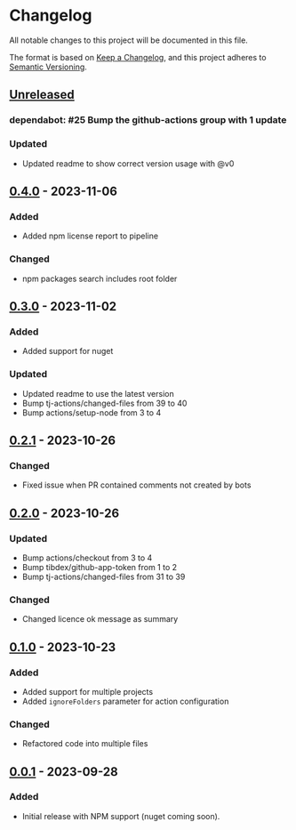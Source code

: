 # Changelog

All notable changes to this project will be documented in this file.

The format is based on [Keep a Changelog](https://keepachangelog.com/en/1.0.0/),
and this project adheres to [Semantic Versioning](https://semver.org/spec/v2.0.0.html).

## [Unreleased]

### dependabot: \#25 Bump the github-actions group with 1 update

### Updated

- Updated readme to show correct version usage with @v0

## [0.4.0] - 2023-11-06

### Added

- Added npm license report to pipeline

### Changed

- npm packages search includes root folder

## [0.3.0] - 2023-11-02

### Added

- Added support for nuget

### Updated

- Updated readme to use the latest version
- Bump tj-actions/changed-files from 39 to 40
- Bump actions/setup-node from 3 to 4

## [0.2.1] - 2023-10-26

### Changed

- Fixed issue when PR contained comments not created by bots

## [0.2.0] - 2023-10-26

### Updated

- Bump actions/checkout from 3 to 4
- Bump tibdex/github-app-token from 1 to 2
- Bump tj-actions/changed-files from 31 to 39

### Changed

- Changed licence ok message as summary

## [0.1.0] - 2023-10-23

### Added

- Added support for multiple projects
- Added `ignoreFolders` parameter for action configuration

### Changed

- Refactored code into multiple files

## [0.0.1] - 2023-09-28

### Added

- Initial release with NPM support (nuget coming soon).

[unreleased]: https://github.com/neolution-ch/action-check-licenses/compare/0.4.0...HEAD
[0.4.0]: https://github.com/neolution-ch/action-check-licenses/compare/0.3.0...0.4.0
[0.3.0]: https://github.com/neolution-ch/action-check-licenses/compare/0.2.1...0.3.0
[0.2.1]: https://github.com/neolution-ch/action-check-licenses/compare/0.2.0...0.2.1
[0.2.0]: https://github.com/neolution-ch/action-check-licenses/compare/0.1.0-2-g2f29f04d3bd3abf0162a415d21c959bcb1c1b3b3...0.2.0
[0.1.0]: https://github.com/neolution-ch/action-check-licenses/compare/0.0.1...0.1.0
[0.0.1]: https://github.com/neolution-ch/action-check-licenses/releases/tag/0.0.1
